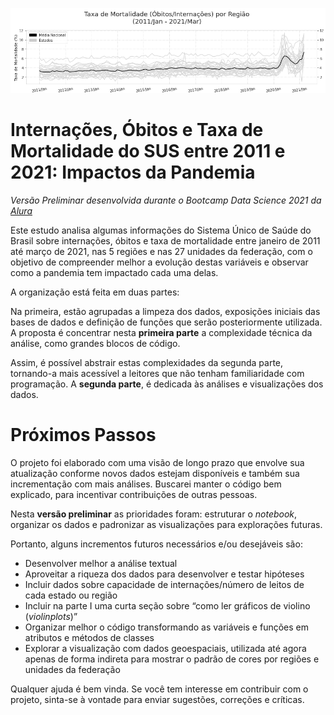 ![mortalidade-nacional](img/mortalidade-nacional.png)

# Internações, Óbitos e Taxa de Mortalidade do SUS entre 2011 e 2021: Impactos da Pandemia

*Versão Preliminar desenvolvida durante o Bootcamp Data Science 2021 da [Alura](https://www.alura.com.br/)*

Este estudo analisa algumas informações do Sistema Único de Saúde do Brasil sobre internações, óbitos e taxa de mortalidade entre janeiro de 2011 até março de 2021, nas 5 regiões e nas 27 unidades da federação, com o objetivo de compreender melhor a evolução destas variáveis e observar como a pandemia tem impactado cada uma delas.

A organização está feita em duas partes:

Na primeira, estão agrupadas a limpeza dos dados, exposições iniciais das bases de dados e definição de funções que serão posteriormente utilizada. A proposta é concentrar nesta **primeira parte** a complexidade técnica da análise, como grandes blocos de código.

Assim, é possível abstrair estas complexidades da segunda parte, tornando-a mais acessível a leitores que não tenham familiaridade com programação. A **segunda parte**, é dedicada às análises e visualizações dos dados.

# Próximos Passos

O projeto foi elaborado com uma visão de longo prazo que envolve sua atualização conforme novos dados estejam disponíveis e também sua incrementação com mais análises. Buscarei manter o código bem explicado, para incentivar contribuições de outras pessoas.

Nesta **versão preliminar** as prioridades foram: estruturar o *notebook*, organizar os dados e padronizar as visualizações para explorações futuras.

Portanto, alguns incrementos futuros necessários e/ou desejáveis são:

- Desenvolver melhor a análise textual
- Aproveitar a riqueza dos dados para desenvolver e testar hipóteses
- Incluir dados sobre capacidade de internações/número de leitos de cada estado ou região
- Incluir na parte I uma curta seção sobre “como ler gráficos de violino (*violinplots*)”
- Organizar melhor o código transformando as variáveis e funções em atributos e métodos de classes
- Explorar a visualização com dados geoespaciais, utilizada até agora apenas de forma indireta para mostrar o padrão de cores por regiões e unidades da federação

Qualquer ajuda é bem vinda. Se você tem interesse em contribuir com o projeto, sinta-se à vontade para enviar sugestões, correções e críticas.
